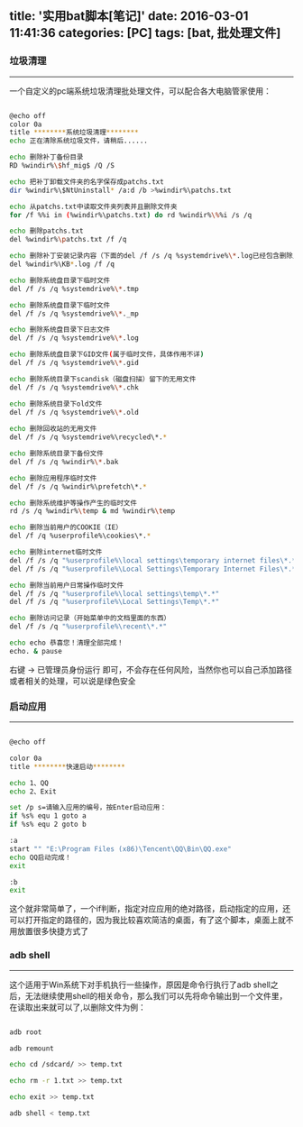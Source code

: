 title: '实用bat脚本[笔记]'
date: 2016-03-01 11:41:36
categories: [PC]
tags: [bat, 批处理文件]
---

### 垃圾清理
---
一个自定义的pc端系统垃圾清理批处理文件，可以配合各大电脑管家使用：

``` bash

@echo off 
color 0a
title ********系统垃圾清理******** 
echo 正在清除系统垃圾文件，请稍后...... 

echo 删除补丁备份目录 
RD %windir%\$hf_mig$ /Q /S 

echo 把补丁卸载文件夹的名字保存成patchs.txt 
dir %windir%\$NtUninstall* /a:d /b >%windir%\patchs.txt 

echo 从patchs.txt中读取文件夹列表并且删除文件夹 
for /f %%i in (%windir%\patchs.txt) do rd %windir%\%%i /s /q 

echo 删除patchs.txt 
del %windir%\patchs.txt /f /q 

echo 删除补丁安装记录内容（下面的del /f /s /q %systemdrive%\*.log已经包含删除此类文件） 
del %windir%\KB*.log /f /q 

echo 删除系统盘目录下临时文件 
del /f /s /q %systemdrive%\*.tmp 

echo 删除系统盘目录下临时文件 
del /f /s /q %systemdrive%\*._mp 

echo 删除系统盘目录下日志文件 
del /f /s /q %systemdrive%\*.log 

echo 删除系统盘目录下GID文件(属于临时文件，具体作用不详) 
del /f /s /q %systemdrive%\*.gid 

echo 删除系统目录下scandisk（磁盘扫描）留下的无用文件 
del /f /s /q %systemdrive%\*.chk 

echo 删除系统目录下old文件 
del /f /s /q %systemdrive%\*.old
 
echo 删除回收站的无用文件 
del /f /s /q %systemdrive%\recycled\*.* 

echo 删除系统目录下备份文件 
del /f /s /q %windir%\*.bak 

echo 删除应用程序临时文件 
del /f /s /q %windir%\prefetch\*.* 

echo 删除系统维护等操作产生的临时文件 
rd /s /q %windir%\temp & md %windir%\temp 

echo 删除当前用户的COOKIE（IE） 
del /f /q %userprofile%\cookies\*.* 

echo 删除internet临时文件 
del /f /s /q "%userprofile%\local settings\temporary internet files\*.*" 
del /f /s /q "%userprofile%\Local Settings\Temporary Internet Files\*.*"

echo 删除当前用户日常操作临时文件 
del /f /s /q "%userprofile%\local settings\temp\*.*" 
del /f /s /q "%userprofile%\Local Settings\Temp\*.*"

echo 删除访问记录（开始菜单中的文档里面的东西） 
del /f /s /q "%userprofile%\recent\*.*" 

echo echo 恭喜您！清理全部完成！
echo. & pause

```
右键 -> 已管理员身份运行 即可，不会存在任何风险，当然你也可以自己添加路径或者相关的处理，可以说是绿色安全


### 启动应用
---
``` bash

@echo off

color 0a
title ********快速启动******** 

echo 1、QQ
echo 2、Exit

set /p s=请输入应用的编号，按Enter启动应用：
if %s% equ 1 goto a
if %s% equ 2 goto b

:a
start "" "E:\Program Files (x86)\Tencent\QQ\Bin\QQ.exe"
echo QQ启动完成！
exit

:b
exit

```

这个就非常简单了，一个if判断，指定对应应用的绝对路径，启动指定的应用，还可以打开指定的路径的，因为我比较喜欢简洁的桌面，有了这个脚本，桌面上就不用放置很多快捷方式了

### adb shell
---
这个适用于Win系统下对手机执行一些操作，原因是命令行执行了adb shell之后，无法继续使用shell的相关命令，那么我们可以先将命令输出到一个文件里，在读取出来就可以了,以删除文件为例：

``` bash

adb root

adb remount

echo cd /sdcard/ >> temp.txt

echo rm -r 1.txt >> temp.txt

echo exit >> temp.txt

adb shell < temp.txt


```